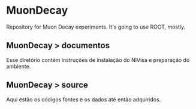# MuonDecay
Repository for Muon Decay experiments. It's going to use ROOT, mostly.


## MuonDecay > documentos

Esse diretório contém instruções de instalação do NIVisa e preparação do ambiente.


## MuonDecay > source

Aqui estão os códigos fontes e os dados até então adquiridos.

